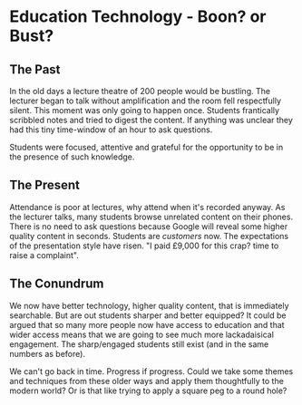 Education Technology - Boon? or Bust?
=====================================

The Past
--------

In the old days a lecture theatre of 200 people would be bustling. The lecturer began to talk without amplification and the room fell respectfully silent. This moment was only going to happen once. Students frantically scribbled notes and tried to digest the content. If anything was unclear they had this tiny time-window of an hour to ask questions.

Students were focused, attentive and grateful for the opportunity to be in the presence of such knowledge.


The Present
-----------

Attendance is poor at lectures, why attend when it's recorded anyway. As the lecturer talks, many students browse unrelated content on their phones. There is no need to ask questions because Google will reveal some higher quality content in seconds. Students are _customers_ now. The expectations of the presentation style have risen. "I paid £9,000 for this crap? time to raise a complaint".


The Conundrum
-------------

We now have better technology, higher quality content, that is immediately searchable. But are out students sharper and better equipped? It could be argued that so many more people now have access to education and that wider access means that we are going to see much more lackadaisical engagement. The sharp/engaged students still exist (and in the same numbers as before).

We can't go back in time. Progress if progress. Could we take some themes and techniques from these older ways and apply them thoughtfully to the modern world? Or is that like trying to apply a square peg to a round hole?

